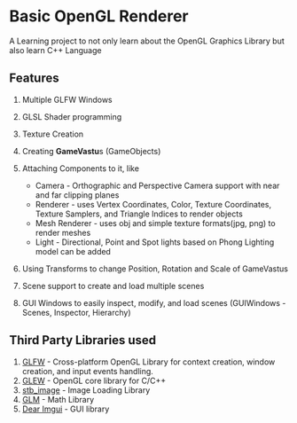 # Basic OpenGL Renderer

A Learning project to not only learn about the OpenGL Graphics Library but also learn C++ Language

## Features

1. Multiple GLFW Windows
2. GLSL Shader programming
3. Texture Creation
4. Creating <b>GameVastu</b>s (GameObjects)
5. Attaching Components to it, like

    - Camera \- Orthographic and Perspective Camera support with near and far clipping planes
    - Renderer \- uses Vertex Coordinates, Color, Texture Coordinates, Texture Samplers, and Triangle Indices to render objects
    - Mesh Renderer \- uses obj and simple texture formats(jpg, png) to render meshes
    - Light \- Directional, Point and Spot lights based on Phong Lighting model can be added

6. Using Transforms to change Position, Rotation and Scale of GameVastus
7. Scene support to create and load multiple scenes
8. GUI Windows to easily inspect, modify, and load scenes (GUIWindows - Scenes, Inspector, Hierarchy)
<!-- 10. Batch Rendering for multiple objects using same Shader (Partial WIP - only supports single Batch) -->


<!-- ## Examples -->
<!-- Following are few examples of code samples to render things using OpenGL -->

## Third Party Libraries used

1. [GLFW](https://www.glfw.org/) - Cross-platform OpenGL Library for context creation, window creation, and input events handling. 
2. [GLEW](http://glew.sourceforge.net/) - OpenGL core library for C/C++
3. [stb_image](https://github.com/nothings/stb/blob/master/stb_image.h) - Image Loading Library
4. [GLM](https://github.com/g-truc/glm) - Math Library
5. [Dear Imgui](https://github.com/ocornut/imgui) - GUI library
